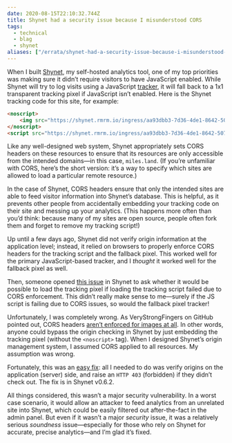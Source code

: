 ```yaml
---
date: 2020-08-15T22:10:32.744Z
title: Shynet had a security issue because I misunderstood CORS
tags:
  - technical
  - blag
  - shynet
aliases: ["/errata/shynet-had-a-security-issue-because-i-misunderstood-cors/"]
---
```

When I built [Shynet](https://github.com/milesmcc/shynet), my self-hosted analytics tool, one of my top priorities was making sure it didn’t require visitors to have JavaScript enabled. While Shynet will try to log visits using a JavaScript [tracker](https://shynet.rmrm.io/ingress/aa93dbb3-7d36-4de1-8642-5074c7e33c92/script.js), it will fall back to a 1x1 transparent tracking pixel if JavaScript isn’t enabled. Here is the Shynet tracking code for this site, for example:

```html
<noscript>
    <img src="https://shynet.rmrm.io/ingress/aa93dbb3-7d36-4de1-8642-5074c7e33c92/pixel.gif">
</noscript>
<script src="https://shynet.rmrm.io/ingress/aa93dbb3-7d36-4de1-8642-5074c7e33c92/script.js"></script>
```

Like any well-designed web system, Shynet appropriately sets CORS headers on these resources to ensure that its resources are only accessible from the intended domains—in this case, `miles.land`. (If you’re unfamiliar with CORS, here’s the short version: it’s a way to specify which sites are allowed to load a particular remote resource.)

In the case of Shynet, CORS headers ensure that only the intended sites are able to feed visitor information into Shynet’s database. This is helpful, as it prevents other people from accidentally embedding your tracking code on their site and messing up your analytics. (This happens more often than you’d think: because many of my sites are open source, people often fork them and forget to remove my tracking script!)

Up until a few days ago, Shynet did not verify origin information at the application level; instead, it relied on browsers to properly enforce CORS headers for the tracking script and the fallback pixel. This worked well for the primary JavaScript-based tracker, and I *thought* it worked well for the fallback pixel as well.

Then, someone opened [this issue](https://github.com/milesmcc/shynet/issues/65) in Shynet to ask whether it would be possible to load the tracking pixel if loading the tracking script failed due to CORS enforcement. This didn’t really make sense to me—surely if the JS script is failing due to CORS issues, so would the fallback pixel tracker!

Unfortunately, I was completely wrong. As VeryStrongFingers on GitHub pointed out, CORS headers [aren’t enforced for images at all](https://developer.mozilla.org/en-US/docs/Web/HTTP/CORS#What_requests_use_CORS). In other words, anyone could bypass the origin checking in Shynet by just embedding the tracking pixel (without the `<noscript>` tag). When I designed Shynet’s origin management system, I assumed CORS applied to all resources. My assumption was wrong.

Fortunately, this was an [easy fix](https://github.com/milesmcc/shynet/commit/3e315f06edc71fa4eca7adf8e8197a708a5d5bb3): all I needed to do was verify origins on the application (server) side, and raise an `HTTP 403` (forbidden) if they didn’t check out. The fix is in Shynet v0.6.2.

All things considered, this wasn’t a major security vulnerability. In a worst case scenario, it would allow an attacker to feed analytics from an unrelated site into Shynet, which could be easily filtered out after-the-fact in the admin panel. But even if it wasn’t a major *security* issue, it was a relatively serious *soundness* issue—especially for those who rely on Shynet for accurate, precise analytics—and I’m glad it’s fixed.